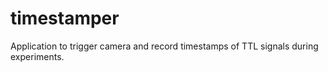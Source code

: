 # timestamper
Application to trigger camera and record timestamps of TTL signals during experiments.


